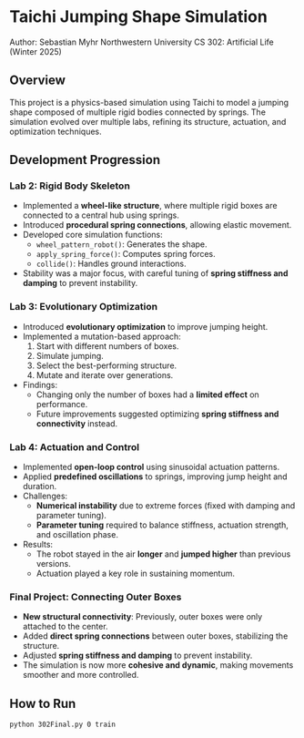 # Taichi Jumping Shape Simulation

Author: Sebastian Myhr
Northwestern University
CS 302: Artificial Life (Winter 2025)

## Overview
This project is a physics-based simulation using Taichi to model a jumping shape composed of multiple rigid bodies connected by springs. The simulation evolved over multiple labs, refining its structure, actuation, and optimization techniques.

## Development Progression

### Lab 2: Rigid Body Skeleton
- Implemented a **wheel-like structure**, where multiple rigid boxes are connected to a central hub using springs.
- Introduced **procedural spring connections**, allowing elastic movement.
- Developed core simulation functions:
  - `wheel_pattern_robot()`: Generates the shape.
  - `apply_spring_force()`: Computes spring forces.
  - `collide()`: Handles ground interactions.
- Stability was a major focus, with careful tuning of **spring stiffness and damping** to prevent instability.

### Lab 3: Evolutionary Optimization
- Introduced **evolutionary optimization** to improve jumping height.
- Implemented a mutation-based approach:
  1. Start with different numbers of boxes.
  2. Simulate jumping.
  3. Select the best-performing structure.
  4. Mutate and iterate over generations.
- Findings:
  - Changing only the number of boxes had a **limited effect** on performance.
  - Future improvements suggested optimizing **spring stiffness and connectivity** instead.

### Lab 4: Actuation and Control
- Implemented **open-loop control** using sinusoidal actuation patterns.
- Applied **predefined oscillations** to springs, improving jump height and duration.
- Challenges:
  - **Numerical instability** due to extreme forces (fixed with damping and parameter tuning).
  - **Parameter tuning** required to balance stiffness, actuation strength, and oscillation phase.
- Results:
  - The robot stayed in the air **longer** and **jumped higher** than previous versions.
  - Actuation played a key role in sustaining momentum.

### Final Project: Connecting Outer Boxes
- **New structural connectivity**: Previously, outer boxes were only attached to the center.
- Added **direct spring connections** between outer boxes, stabilizing the structure.
- Adjusted **spring stiffness and damping** to prevent instability.
- The simulation is now more **cohesive and dynamic**, making movements smoother and more controlled.

## How to Run
```sh
python 302Final.py 0 train
```